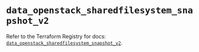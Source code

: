 # `data_openstack_sharedfilesystem_snapshot_v2`

Refer to the Terraform Registry for docs: [`data_openstack_sharedfilesystem_snapshot_v2`](https://registry.terraform.io/providers/terraform-provider-openstack/openstack/3.0.0/docs/data-sources/sharedfilesystem_snapshot_v2).
